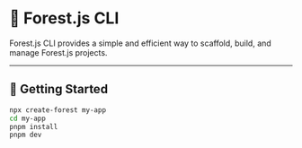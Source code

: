 # 🌲 Forest.js CLI

Forest.js CLI provides a simple and efficient way to scaffold, build, and manage Forest.js projects.

---

## 🚀 Getting Started

```bash
npx create-forest my-app
cd my-app
pnpm install
pnpm dev
```
